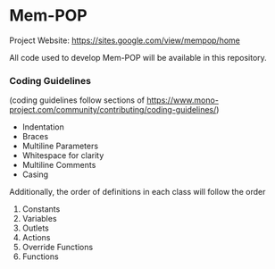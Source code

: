 # Mem-POP

Project Website: https://sites.google.com/view/mempop/home

All code used to develop Mem-POP will be available in this repository.

### Coding Guidelines
(coding guidelines follow sections of https://www.mono-project.com/community/contributing/coding-guidelines/)
- Indentation
- Braces
- Multiline Parameters
- Whitespace for clarity
- Multiline Comments
- Casing

Additionally, the order of definitions in each class will follow the order
1. Constants
2. Variables
3. Outlets
4. Actions
5. Override Functions
6. Functions

